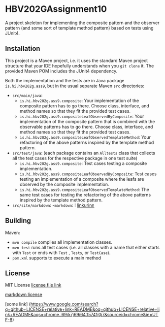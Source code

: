 # HBV202GAssignment10

A project skeleton for implementing the composite pattern and the observer pattern (and some sort of template method
pattern) based on tests using JUnit4.

## Installation

This project is a Maven project, i.e. it uses the standard Maven project structure that your IDE hopefully understands
when you `git clone` it. The provided Maven POM includes the JUnit4 dependency.

Both the implementation and the tests are in Java package `is.hi.hbv202g.ass9`, but in the usual separate Maven `src`
directories:

- `src/main/java`:
    - `is.hi.hbv202g.ass9.composite`: Your implementation of the composite pattern has to go there. Choose class,
      interface, and method names so that they fit the provided test cases.
    - `is.hi.hbv202g.ass9.compositeLeafObservedByComposite`: Your implementation of the composite pattern that is
      combined with the observable patterns has to go there. Choose class, interface, and method names so that they fit
      the provided test cases.
    - `is.hi.hbv202g.ass9.compositeLeafObservedTemplateMethod`: Your refactoring of the above patterns inspired by the
      template method pattern.
- `src/test/java`: (each package contains an `Alltests` class that collects all the test cases for the respective
  package in one test suite)
    - `is.hi.hbv202g.ass9.composite`: Test cases testing a composite implementation.
    - `is.hi.hbv202g.ass9.compositeLeafObservedByComposite`: Test cases testing an implementation of a composite where
      the leafs are observed by the composite implementation.
    - `is.hi.hbv202g.ass9.compositeLeafObservedTemplateMethod`: The same test cases for testing the refactoring of the
      above patterns inspired by the template method pattern.
- `src/site/markdown`:
  -`markdown`: ! [linkurinn](src/site/markdown/documentation.md)

## Building

Maven:

- `mvn compile` compiles all implementation classes.
- `mvn test` runs all test cases (i.e. all classes with a name that either starts with `Test` or ends with `Test`
  , `Tests`, or `TestCase`).
- `pom.xml` supports to execute a main method

## License

MIT License
[license file link](LICENCE)

[markdown license](src/site/markdown/LICENSE.md)

[some link] (https://www.google.com/search?q=github+LICENSE+relative+link+README&oq=github+LICENSE+relative+link+README&aqs=chrome..69i57j69i64.15741j0j7&sourceid=chrome&ie=UTF-8)
